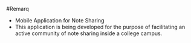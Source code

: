 #Remarq
- Mobile Application for Note Sharing
- This application is being developed for the purpose of facilitating an active community of note sharing inside a college campus.
